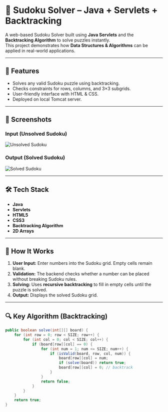 # 🧩 Sudoku Solver – Java + Servlets + Backtracking

A web-based Sudoku Solver built using **Java Servlets** and the **Backtracking Algorithm** to solve puzzles instantly.  
This project demonstrates how **Data Structures & Algorithms** can be applied in real-world applications.

---

## 🚀 Features
- Solves any valid Sudoku puzzle using backtracking.
- Checks constraints for rows, columns, and 3×3 subgrids.
- User-friendly interface with HTML & CSS.
- Deployed on local Tomcat server.

---

## 📸 Screenshots

### Input (Unsolved Sudoku)
![Unsolved Sudoku]("Screenshots/Unsolved.png")

### Output (Solved Sudoku)
![Solved Sudoku]("Screenshots/Solved.png")

---

## 🛠 Tech Stack
- **Java**
- **Servlets**
- **HTML5**
- **CSS3**
- **Backtracking Algorithm**
- **2D Arrays**

---

## 📜 How It Works
1. **User Input:** Enter numbers into the Sudoku grid. Empty cells remain blank.
2. **Validation:** The backend checks whether a number can be placed without breaking Sudoku rules.
3. **Solving:** Uses **recursive backtracking** to fill in empty cells until the puzzle is solved.
4. **Output:** Displays the solved Sudoku grid.

---

## 🔍 Key Algorithm (Backtracking)
```java
public boolean solve(int[][] board) {
    for (int row = 0; row < SIZE; row++) {
        for (int col = 0; col < SIZE; col++) {
            if (board[row][col] == 0) {
                for (int num = 1; num <= SIZE; num++) {
                    if (isValid(board, row, col, num)) {
                        board[row][col] = num;
                        if (solve(board)) return true;
                        board[row][col] = 0; // backtrack
                    }
                }
                return false;
            }
        }
    }
    return true;
}

